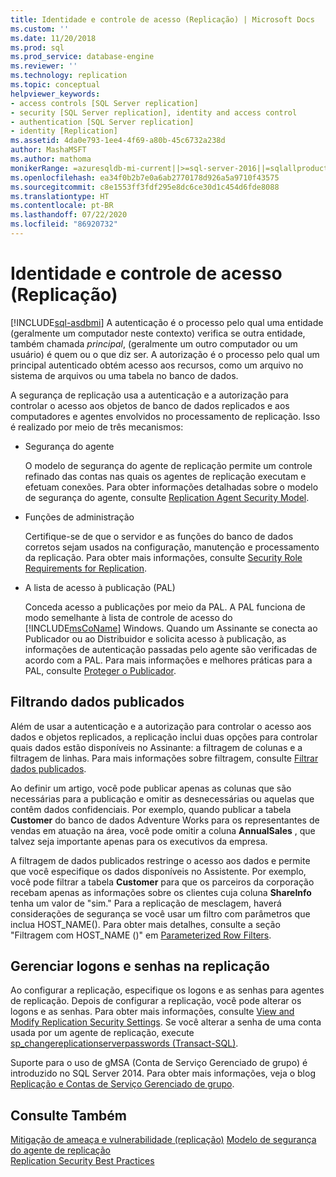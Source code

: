 ```yaml
---
title: Identidade e controle de acesso (Replicação) | Microsoft Docs
ms.custom: ''
ms.date: 11/20/2018
ms.prod: sql
ms.prod_service: database-engine
ms.reviewer: ''
ms.technology: replication
ms.topic: conceptual
helpviewer_keywords:
- access controls [SQL Server replication]
- security [SQL Server replication], identity and access control
- authentication [SQL Server replication]
- identity [Replication]
ms.assetid: 4da0e793-1ee4-4f69-a80b-45c6732a238d
author: MashaMSFT
ms.author: mathoma
monikerRange: =azuresqldb-mi-current||>=sql-server-2016||=sqlallproducts-allversions
ms.openlocfilehash: ea34f0b2b7e0a6ab2770178d926a5a9710f43575
ms.sourcegitcommit: c8e1553ff3fdf295e8dc6ce30d1c454d6fde8088
ms.translationtype: HT
ms.contentlocale: pt-BR
ms.lasthandoff: 07/22/2020
ms.locfileid: "86920732"
---
```

# <a name="identity-and-access-control-replication"></a>Identidade e controle de acesso (Replicação)
[!INCLUDE[sql-asdbmi](../../../includes/applies-to-version/sql-asdbmi.md)]
  A autenticação é o processo pelo qual uma entidade (geralmente um computador neste contexto) verifica se outra entidade, também chamada *principal*, (geralmente um outro computador ou um usuário) é quem ou o que diz ser. A autorização é o processo pelo qual um principal autenticado obtém acesso aos recursos, como um arquivo no sistema de arquivos ou  uma tabela no banco de dados.  
  
 A segurança de replicação usa a autenticação e a autorização para controlar o acesso aos objetos de banco de dados replicados e aos computadores e agentes envolvidos no processamento de replicação. Isso é realizado por meio de três mecanismos:  
  
-   Segurança do agente  
  
     O modelo de segurança do agente de replicação permite um controle refinado das contas nas quais os agentes de replicação executam e efetuam conexões. Para obter informações detalhadas sobre o modelo de segurança do agente, consulte [Replication Agent Security Model](../../../relational-databases/replication/security/replication-agent-security-model.md). 
  
-   Funções de administração  
  
     Certifique-se de que  o servidor e as funções do banco de dados corretos sejam usados na configuração, manutenção e processamento da replicação. Para obter mais informações, consulte [Security Role Requirements for Replication](../../../relational-databases/replication/security/security-role-requirements-for-replication.md).  
  
-   A lista de acesso à publicação (PAL)  
  
     Conceda acesso a publicações por meio da PAL. A PAL funciona de modo semelhante à lista de controle de acesso do [!INCLUDE[msCoName](../../../includes/msconame-md.md)] Windows. Quando um Assinante se conecta ao Publicador ou ao Distribuidor e solicita acesso à publicação, as informações de autenticação passadas pelo agente são verificadas de acordo com a PAL. Para mais informações e melhores práticas para a PAL, consulte [Proteger o Publicador](../../../relational-databases/replication/security/secure-the-publisher.md).  
  
## <a name="filtering-published-data"></a>Filtrando dados publicados  
 Além de usar a autenticação e a autorização para controlar o acesso aos dados e objetos replicados, a replicação inclui duas opções para controlar quais dados estão disponíveis no Assinante: a filtragem de colunas e a filtragem de linhas. Para mais informações sobre filtragem, consulte [Filtrar dados publicados](../../../relational-databases/replication/publish/filter-published-data.md).  
  
 Ao definir um artigo, você pode publicar apenas as colunas que são necessárias para a publicação e omitir as desnecessárias ou aquelas que contêm dados confidenciais. Por exemplo, quando publicar a tabela **Customer** do banco de dados Adventure Works para os representantes de vendas em atuação na área, você pode omitir a coluna **AnnualSales** , que talvez seja importante apenas para os executivos da empresa.  
  
 A filtragem de dados publicados restringe o acesso aos dados e permite que você especifique os dados disponíveis no Assistente. Por exemplo, você pode filtrar a tabela **Customer** para que os parceiros da corporação recebam apenas as informações sobre os clientes cuja coluna **ShareInfo** tenha um valor de "sim." Para a replicação de mesclagem, haverá considerações de segurança se você usar um filtro com parâmetros que inclua HOST_NAME(). Para obter mais detalhes, consulte a seção "Filtragem com HOST_NAME ()" em [Parameterized Row Filters](../../../relational-databases/replication/merge/parameterized-filters-parameterized-row-filters.md).  

## <a name="manage-logins-and-passwords-in-replication"></a>Gerenciar logons e senhas na replicação
Ao configurar a replicação, especifique os logons e as senhas para agentes de replicação. Depois de configurar a replicação, você pode alterar os logons e as senhas. Para obter mais informações, consulte [View and Modify Replication Security Settings](../../../relational-databases/replication/security/view-and-modify-replication-security-settings.md). Se você alterar a senha de uma conta usada por um agente de replicação, execute [sp_changereplicationserverpasswords &#40;Transact-SQL&#41;](../../../relational-databases/system-stored-procedures/sp-changereplicationserverpasswords-transact-sql.md).  

Suporte para o uso de gMSA (Conta de Serviço Gerenciado de grupo) é introduzido no SQL Server 2014. Para obter mais informações, veja o blog [Replicação e Contas de Serviço Gerenciado de grupo](https://repltalk.com/2019/03/26/replication-and-group-managed-service-accounts/).
  
## <a name="see-also"></a>Consulte Também  
 [Mitigação de ameaça e vulnerabilidade &#40;replicação&#41;](../../../relational-databases/replication/security/threat-and-vulnerability-mitigation-replication.md) [Modelo de segurança do agente de replicação](../../../relational-databases/replication/security/replication-agent-security-model.md)   
 [Replication Security Best Practices](../../../relational-databases/replication/security/replication-security-best-practices.md)   

  
  
